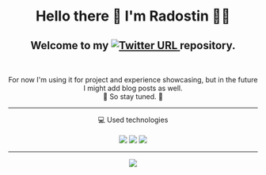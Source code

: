 <h1 align='center'>
  Hello there 👋 I'm Radostin 👨‍💻
</h1>

<h2 align='center'>
  Welcome to my
    <a href="https://radrex.github.io/">
      <img alt="Twitter URL" src="https://img.shields.io/twitter/url?label=Official%20Website&logo=GitHub&url=https%3A%2F%2Fradrex.github.io%2F">
    </a>
  repository.
</h2>

<br/>

<p align='center'>
  For now I'm using it for project and experience showcasing, but in the future I might add blog posts as well. <br /> 📮 So stay tuned. 👀
</p>

---

<p align='center'>
  💻 Used technologies<br/><br/>
  <img src="https://img.shields.io/badge/HTML5-E34F26?style=for-the-badge&logo=html5&logoColor=white">
  <img src="https://img.shields.io/badge/CSS3-1572B6?style=for-the-badge&logo=css3&logoColor=white">
  <img src="https://img.shields.io/badge/JavaScript-F7DF1E?style=for-the-badge&logo=javascript&logoColor=black">
</p>

---

<p align='center'>
  <img src="https://badges.pufler.dev/visits/radrex/radrex.github.io">
</p>
